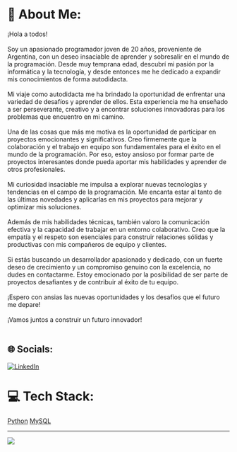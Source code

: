 # 💫 About Me:
¡Hola a todos!<br><br>Soy un apasionado programador joven de 20 años, proveniente de Argentina, con un deseo insaciable de aprender y sobresalir en el mundo de la programación. Desde muy temprana edad, descubrí mi pasión por la informática y la tecnología, y desde entonces me he dedicado a expandir mis conocimientos de forma autodidacta.<br><br>Mi viaje como autodidacta me ha brindado la oportunidad de enfrentar una variedad de desafíos y aprender de ellos. Esta experiencia me ha enseñado a ser perseverante, creativo y a encontrar soluciones innovadoras para los problemas que encuentro en mi camino.<br><br>Una de las cosas que más me motiva es la oportunidad de participar en proyectos emocionantes y significativos. Creo firmemente que la colaboración y el trabajo en equipo son fundamentales para el éxito en el mundo de la programación. Por eso, estoy ansioso por formar parte de proyectos interesantes donde pueda aportar mis habilidades y aprender de otros profesionales.<br><br>Mi curiosidad insaciable me impulsa a explorar nuevas tecnologías y tendencias en el campo de la programación. Me encanta estar al tanto de las últimas novedades y aplicarlas en mis proyectos para mejorar y optimizar mis soluciones.<br><br>Además de mis habilidades técnicas, también valoro la comunicación efectiva y la capacidad de trabajar en un entorno colaborativo. Creo que la empatía y el respeto son esenciales para construir relaciones sólidas y productivas con mis compañeros de equipo y clientes.<br><br>Si estás buscando un desarrollador apasionado y dedicado, con un fuerte deseo de crecimiento y un compromiso genuino con la excelencia, no dudes en contactarme. Estoy emocionado por la posibilidad de ser parte de proyectos desafiantes y de contribuir al éxito de tu equipo.<br><br>¡Espero con ansias las nuevas oportunidades y los desafíos que el futuro me depare!<br><br>¡Vamos juntos a construir un futuro innovador!<br><br>


## 🌐 Socials:
[![LinkedIn](https://img.shields.io/badge/LinkedIn-%230077B5.svg?logo=linkedin&logoColor=white)](https://linkedin.com/in/AgustinPira) 

# 💻 Tech Stack:
[Python](https://img.shields.io/badge/python-3670A0?style=for-the-badge&logo=python&logoColor=ffdd54)
[MySQL](https://img.shields.io/badge/MySQL-4479A1?logo=mysql&logoColor=fff)


---
[![](https://visitcount.itsvg.in/api?id=DaikoAP&icon=0&color=0)](https://visitcount.itsvg.in)

<!-- Proudly created with GPRM ( https://gprm.itsvg.in ) -->
